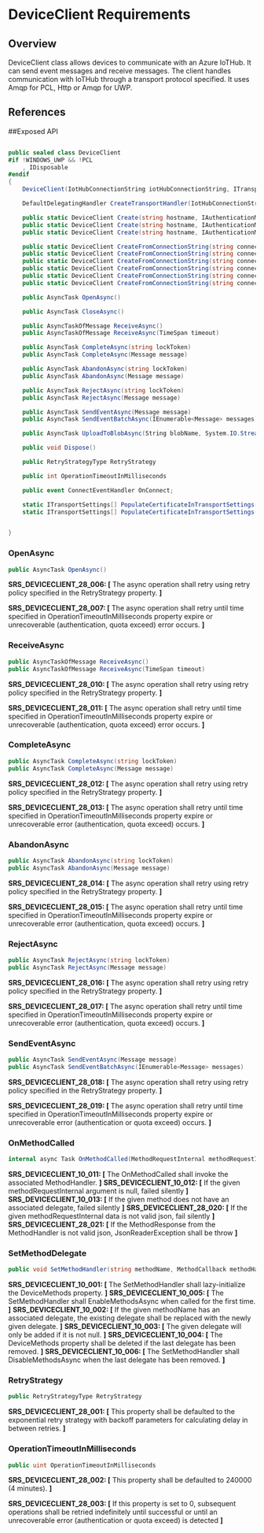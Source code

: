 ﻿# DeviceClient Requirements

## Overview

DeviceClient class allows devices to communicate with an Azure IoTHub.  It can send event messages and receive messages.  The client handles communication with IoTHub through a transport protocol specified.  It uses Amqp for PCL, Http or Amqp for UWP. 
 
## References


##Exposed API
```csharp

public sealed class DeviceClient
#if !WINDOWS_UWP && !PCL
    , IDisposable
#endif
{
    DeviceClient(IotHubConnectionString iotHubConnectionString, ITransportSettings[] transportSettings)

    DefaultDelegatingHandler CreateTransportHandler(IotHubConnectionString iotHubConnectionString, ITransportSettings transportSetting)

    public static DeviceClient Create(string hostname, IAuthenticationMethod authenticationMethod)
    public static DeviceClient Create(string hostname, IAuthenticationMethod authenticationMethod, TransportType transportType)
    public static DeviceClient Create(string hostname, IAuthenticationMethod authenticationMethod, [System.Runtime.InteropServices.WindowsRuntime.ReadOnlyArrayAttribute] ITransportSettings[] transportSettings)

    public static DeviceClient CreateFromConnectionString(string connectionString)
    public static DeviceClient CreateFromConnectionString(string connectionString, string deviceId)
    public static DeviceClient CreateFromConnectionString(string connectionString, TransportType transportType)
    public static DeviceClient CreateFromConnectionString(string connectionString, string deviceId, TransportType transportType)
    public static DeviceClient CreateFromConnectionString(string connectionString, [System.Runtime.InteropServices.WindowsRuntime.ReadOnlyArrayAttribute] ITransportSettings[] transportSettings)
    public static DeviceClient CreateFromConnectionString(string connectionString, string deviceId, [System.Runtime.InteropServices.WindowsRuntime.ReadOnlyArrayAttribute] ITransportSettings[] transportSettings)

    public AsyncTask OpenAsync()

    public AsyncTask CloseAsync()

    public AsyncTaskOfMessage ReceiveAsync()
    public AsyncTaskOfMessage ReceiveAsync(TimeSpan timeout)

    public AsyncTask CompleteAsync(string lockToken)
    public AsyncTask CompleteAsync(Message message)

    public AsyncTask AbandonAsync(string lockToken)
    public AsyncTask AbandonAsync(Message message)

    public AsyncTask RejectAsync(string lockToken)
    public AsyncTask RejectAsync(Message message)

    public AsyncTask SendEventAsync(Message message)
    public AsyncTask SendEventBatchAsync(IEnumerable<Message> messages)

    public AsyncTask UploadToBlobAsync(String blobName, System.IO.Stream source)

    public void Dispose()

    public RetryStrategyType RetryStrategy

    public int OperationTimeoutInMilliseconds

    public event ConnectEventHandler OnConnect;

    static ITransportSettings[] PopulateCertificateInTransportSettings(IotHubConnectionStringBuilder connectionStringBuilder, TransportType transportType)
    static ITransportSettings[] PopulateCertificateInTransportSettings(IotHubConnectionStringBuilder connectionStringBuilder, ITransportSettings[] transportSettings)


}
```


### OpenAsync
```csharp
public AsyncTask OpenAsync()
```

**SRS_DEVICECLIENT_28_006: [** The async operation shall retry using retry policy specified in the RetryStrategy property. **]**

**SRS_DEVICECLIENT_28_007: [** The async operation shall retry until time specified in OperationTimeoutInMilliseconds property expire or unrecoverable (authentication, quota exceed) error occurs. **]**


### ReceiveAsync
```csharp
public AsyncTaskOfMessage ReceiveAsync()
public AsyncTaskOfMessage ReceiveAsync(TimeSpan timeout)
```

**SRS_DEVICECLIENT_28_010: [** The async operation shall retry using retry policy specified in the RetryStrategy property. **]**

**SRS_DEVICECLIENT_28_011: [** The async operation shall retry until time specified in OperationTimeoutInMilliseconds property expire or unrecoverable (authentication, quota exceed) error occurs. **]**


### CompleteAsync
```csharp
public AsyncTask CompleteAsync(string lockToken)
public AsyncTask CompleteAsync(Message message)
```

**SRS_DEVICECLIENT_28_012: [** The async operation shall retry using retry policy specified in the RetryStrategy property. **]**

**SRS_DEVICECLIENT_28_013: [** The async operation shall retry until time specified in OperationTimeoutInMilliseconds property expire or unrecoverable error (authentication, quota exceed) occurs. **]**


### AbandonAsync
```csharp
public AsyncTask AbandonAsync(string lockToken)
public AsyncTask AbandonAsync(Message message)
```

**SRS_DEVICECLIENT_28_014: [** The async operation shall retry using retry policy specified in the RetryStrategy property. **]**

**SRS_DEVICECLIENT_28_015: [** The async operation shall retry until time specified in OperationTimeoutInMilliseconds property expire or unrecoverable error (authentication, quota exceed) occurs. **]**


### RejectAsync
```csharp
public AsyncTask RejectAsync(string lockToken)
public AsyncTask RejectAsync(Message message)
```

**SRS_DEVICECLIENT_28_016: [** The async operation shall retry using retry policy specified in the RetryStrategy property. **]**

**SRS_DEVICECLIENT_28_017: [** The async operation shall retry until time specified in OperationTimeoutInMilliseconds property expire or unrecoverable error (authentication, quota exceed) occurs. **]**


### SendEventAsync
```csharp
public AsyncTask SendEventAsync(Message message)
public AsyncTask SendEventBatchAsync(IEnumerable<Message> messages)
```

**SRS_DEVICECLIENT_28_018: [** The async operation shall retry using retry policy specified in the RetryStrategy property. **]**

**SRS_DEVICECLIENT_28_019: [** The async operation shall retry until time specified in OperationTimeoutInMilliseconds property expire or unrecoverable error (authentication or quota exceed) occurs. **]**


### OnMethodCalled
```csharp
internal async Task OnMethodCalled(MethodRequestInternal methodRequestInternal)
```

**SRS_DEVICECLIENT_10_011: [** The OnMethodCalled shall invoke the associated MethodHandler. **]**
**SRS_DEVICECLIENT_10_012: [** If the given methodRequestInternal argument is null, failed silently **]**
**SRS_DEVICECLIENT_10_013: [** If the given method does not have an associated delegate, failed silently **]**
**SRS_DEVICECLIENT_28_020: [** If the given methodRequestInternal data is not valid json, fail silently **]**
**SRS_DEVICECLIENT_28_021: [** If the MethodResponse from the MethodHandler is not valid json, JsonReaderException shall be throw **]**


### SetMethodDelegate
```csharp
public void SetMethodHandler(string methodName, MethodCallback methodHandler, object userContext)
```

**SRS_DEVICECLIENT_10_001: [** The SetMethodHandler shall lazy-initialize the DeviceMethods property. **]**
**SRS_DEVICECLIENT_10_005: [** The SetMethodHandler shall EnableMethodsAsync when called for the first time. **]**
**SRS_DEVICECLIENT_10_002: [** If the given methodName has an associated delegate, the existing delegate shall be replaced with the newly given delegate. **]**
**SRS_DEVICECLIENT_10_003: [** The given delegate will only be added if it is not null. **]**
**SRS_DEVICECLIENT_10_004: [** The DeviceMethods property shall be deleted if the last delegate has been removed. **]**
**SRS_DEVICECLIENT_10_006: [** The SetMethodHandler shall DisableMethodsAsync when the last delegate has been removed. **]**


### RetryStrategy
```csharp
public RetryStrategyType RetryStrategy
```

**SRS_DEVICECLIENT_28_001: [** This property shall be defaulted to the exponential retry strategy with backoff parameters for calculating delay in between retries. **]** 


### OperationTimeoutInMilliseconds
```csharp
public uint OperationTimeoutInMilliseconds
```

**SRS_DEVICECLIENT_28_002: [** This property shall be defaulted to 240000 (4 minutes). **]**

**SRS_DEVICECLIENT_28_003: [** If this property is set to 0, subsequent operations shall be retried indefinitely until successful or until an unrecoverable error (authentication or quota exceed) is detected **]**


